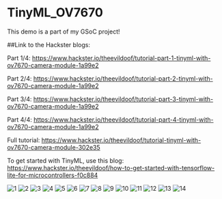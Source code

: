 # TinyML_OV7670

This demo is a part of my GSoC project!

##Link to the Hackster blogs:

Part 1/4: https://www.hackster.io/theevildoof/tutorial-part-1-tinyml-with-ov7670-camera-module-1a99e2

Part 2/4: https://www.hackster.io/theevildoof/tutorial-part-2-tinyml-with-ov7670-camera-module-1a99e2

Part 3/4: https://www.hackster.io/theevildoof/tutorial-part-3-tinyml-with-ov7670-camera-module-1a99e2

Part 4/4: https://www.hackster.io/theevildoof/tutorial-part-4-tinyml-with-ov7670-camera-module-1a99e2

Full tutorial: https://www.hackster.io/theevildoof/tutorial-tinyml-with-ov7670-camera-module-302e35

To get started with TinyML, use this blog: https://www.hackster.io/theevildoof/how-to-get-started-with-tensorflow-lite-for-microcontrollers-f0c884


![1](https://user-images.githubusercontent.com/72989277/187579755-a89c72ec-a604-4103-9aeb-aed674b5749e.png)
![2](https://user-images.githubusercontent.com/72989277/187579763-b71985ff-58b6-4a6a-bf91-8c97b3295edf.png)
![3](https://user-images.githubusercontent.com/72989277/187503246-d5b2187e-e4e3-4fe6-bbb0-46d4af62fe28.png)
![4](https://user-images.githubusercontent.com/72989277/187503248-a7dafb34-d357-496e-aad0-adbe889cd172.png)
![5](https://user-images.githubusercontent.com/72989277/187503250-71e70852-ca17-48c4-a3f1-17d77151da1b.png)
![6](https://user-images.githubusercontent.com/72989277/187503253-66db6db8-2f94-4394-a63f-d3fee1e316f2.png)
![7](https://user-images.githubusercontent.com/72989277/187503257-4c00af91-4272-44ee-ab6d-3de3e8125e52.png)
![8](https://user-images.githubusercontent.com/72989277/187503260-60bea5a4-2d04-439e-9968-ab6176627df1.png)
![9](https://user-images.githubusercontent.com/72989277/187503263-8708ef9d-1c17-401c-b714-52ac7801c39e.png)
![10](https://user-images.githubusercontent.com/72989277/187503268-0e976329-7105-4cf8-80c9-cadffb2753fe.png)
![11](https://user-images.githubusercontent.com/72989277/187503273-c6efdcad-d8cc-4e50-906a-518373ed2729.png)
![12](https://user-images.githubusercontent.com/72989277/187503275-f9db447e-6011-4da7-a815-6ee4f8bc138b.png)
![13](https://user-images.githubusercontent.com/72989277/187503280-900fb601-d1e5-4e6b-a833-baed36c7a663.png)
![14](https://user-images.githubusercontent.com/72989277/187503281-5e019cb4-df47-42f9-8a9a-a40fae5b0e19.png)
